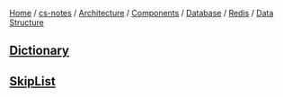 [Home](https://mengxianbin.github.io) /
[cs-notes](https://mengxianbin.github.io/cs-notes/site) /
[Architecture](https://mengxianbin.github.io/cs-notes/site/Architecture) /
[Components](https://mengxianbin.github.io/cs-notes/site/Architecture/Components) /
[Database](https://mengxianbin.github.io/cs-notes/site/Architecture/Components/Database) /
[Redis](https://mengxianbin.github.io/cs-notes/site/Architecture/Components/Database/Redis) /
[Data Structure](https://mengxianbin.github.io/cs-notes/site/Architecture/Components/Database/Redis/Data%20Structure)

## [Dictionary](https://mengxianbin.github.io/cs-notes/site/Architecture/Components/Database/Redis/Data%20Structure/Dictionary)

## [SkipList](https://mengxianbin.github.io/cs-notes/site/Architecture/Components/Database/Redis/Data%20Structure/SkipList)
